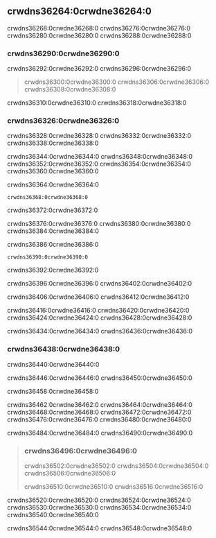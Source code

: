 ## crwdns36264:0crwdne36264:0

crwdns36268:0crwdne36268:0 crwdns36276:0crwdne36276:0 crwdns36280:0crwdne36280:0 crwdns36288:0crwdne36288:0

### crwdns36290:0crwdne36290:0

crwdns36292:0crwdne36292:0 crwdns36296:0crwdne36296:0

> crwdns36300:0crwdne36300:0 crwdns36306:0crwdne36306:0 crwdns36308:0crwdne36308:0

crwdns36310:0crwdne36310:0 crwdns36318:0crwdne36318:0

### crwdns36326:0crwdne36326:0

crwdns36328:0crwdne36328:0 crwdns36332:0crwdne36332:0 crwdns36338:0crwdne36338:0

crwdns36344:0crwdne36344:0 crwdns36348:0crwdne36348:0 crwdns36352:0crwdne36352:0 crwdns36354:0crwdne36354:0 crwdns36360:0crwdne36360:0

<span class="filename">crwdns36364:0crwdne36364:0</span>

```rust,noplayground
crwdns36368:0crwdne36368:0
```


<span class="caption">crwdns36372:0crwdne36372:0</span>

crwdns36376:0crwdne36376:0 crwdns36380:0crwdne36380:0 crwdns36384:0crwdne36384:0

<span class="filename">crwdns36386:0crwdne36386:0</span>

```rust,noplayground
crwdns36390:0crwdne36390:0
```


<span class="caption">crwdns36392:0crwdne36392:0</span>

crwdns36396:0crwdne36396:0 crwdns36402:0crwdne36402:0

crwdns36406:0crwdne36406:0 crwdns36412:0crwdne36412:0

crwdns36416:0crwdne36416:0 crwdns36420:0crwdne36420:0 crwdns36424:0crwdne36424:0 crwdns36428:0crwdne36428:0

crwdns36434:0crwdne36434:0 crwdns36436:0crwdne36436:0

### crwdns36438:0crwdne36438:0

crwdns36440:0crwdne36440:0

crwdns36446:0crwdne36446:0 crwdns36450:0crwdne36450:0

crwdns36458:0crwdne36458:0

crwdns36462:0crwdne36462:0 crwdns36464:0crwdne36464:0 crwdns36468:0crwdne36468:0 crwdns36472:0crwdne36472:0 crwdns36476:0crwdne36476:0 crwdns36480:0crwdne36480:0

crwdns36484:0crwdne36484:0 crwdns36490:0crwdne36490:0

> ### crwdns36496:0crwdne36496:0
> 
> crwdns36502:0crwdne36502:0 crwdns36504:0crwdne36504:0 crwdns36506:0crwdne36506:0
> 
> crwdns36510:0crwdne36510:0 crwdns36516:0crwdne36516:0

crwdns36520:0crwdne36520:0 crwdns36524:0crwdne36524:0 crwdns36530:0crwdne36530:0 crwdns36534:0crwdne36534:0 crwdns36540:0crwdne36540:0

crwdns36544:0crwdne36544:0 crwdns36548:0crwdne36548:0
